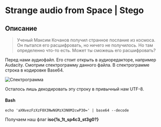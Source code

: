 # Strange audio from Space | Stego

## Описание

> Ученый Максим Кочанов получил странное послание из космоса. Он пытался его расшифровать, но ничего не получилось. Но там определенно что-то есть. Может ты сможешь его расшифровать?

Перед нами аудиофайл. Его стоит открыть в аудиоредакторе, например Audacity.
Смотрим спектрограмму данного файла. В спектрограмме строка в кодировке Base64.

![Спектрограмма](https://user-images.githubusercontent.com/67109334/97040240-561d0a00-1576-11eb-8c7d-a1a28b1f05a5.png)

Осталось лишь декодировать эту строку в привычный нам UTF-8.

#### Bash

 `echo 'aXNvezFzXzF0X3NwNGMzX3N0M2cwP30=' | base64 --decode`

Получаем наш флаг **iso{1s_1t_sp4c3_st3g0?}**
